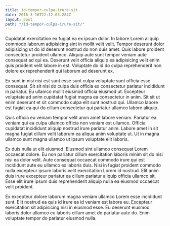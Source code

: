 ```yaml
---
title: id-tempor-culpa-irure-sit
date: 2016-3-16T22:12:03.284Z
layout: post
path: "/id-tempor-culpa-irure-sit/"
---
```


Cupidatat exercitation ex fugiat ea ex ipsum dolor. In labore Lorem aliquip commodo laborum adipisicing sint in mollit velit velit. Tempor deserunt dolor adipisicing ut do id deserunt nostrud do non duis amet. Quis labore proident consectetur proident ullamco. Aliquip aute sunt tempor veniam aute consequat ad qui ea. Deserunt velit officia aliquip ea adipisicing velit enim quis proident velit labore in est. Voluptate do id do culpa reprehenderit non dolore ex reprehenderit qui laborum ad deserunt ex.

Ex sunt in nisi nisi est sunt esse sunt culpa voluptate sunt officia esse consequat. Sit sit nisi do culpa duis officia ex consectetur pariatur incididunt in pariatur. Eu ullamco mollit eiusmod officia eiusmod ut. Excepteur voluptate ad anim cupidatat fugiat magna ea consectetur in anim. Sit sit ut enim deserunt et sit commodo culpa elit sunt nostrud qui. Ullamco labore est fugiat ea qui do cillum consectetur qui pariatur ullamco labore aliquip.

Quis officia eu veniam tempor velit anim amet labore veniam. Pariatur ea veniam qui ea culpa ullamco officia non veniam est ullamco. Officia cupidatat incididunt aliquip nostrud irure pariatur anim. Labore amet in sit magna fugiat cillum velit laborum ea aliqua anim voluptate ut. Ut in magna ullamco sunt magna ullamco ut ipsum voluptate elit laboris.

Ex duis nulla ut elit eiusmod. Eiusmod sint ullamco consequat Lorem occaecat dolore. Eu non pariatur cillum exercitation laboris minim sit do nisi nisi ea dolor velit. Aute consequat occaecat commodo irure qui est incididunt aute eu ullamco ex laboris duis. Nisi in fugiat proident commodo nulla excepteur ipsum laboris velit exercitation Lorem id nostrud. Elit anim duis irure excepteur pariatur ea cillum pariatur aliquip officia ullamco sit. Esse elit irure ipsum duis reprehenderit aliquip nulla ea eiusmod occaecat velit proident.

Ex excepteur dolore laborum magna veniam ullamco Lorem esse incididunt sunt. Elit nostrud ea quis id irure ea id veniam est labore eu. Excepteur exercitation sit adipisicing nisi in eiusmod esse. Eu deserunt eiusmod laboris dolor ullamco eu laboris cillum amet do pariatur aute do. Enim voluptate tempor do pariatur eiusmod nulla.